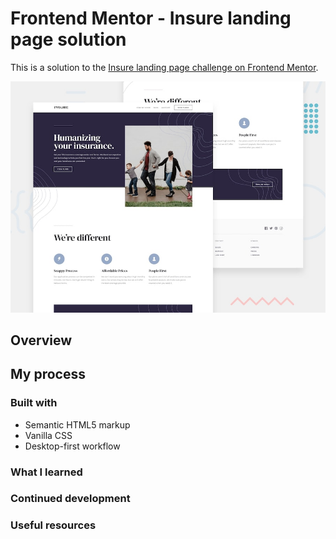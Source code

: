 # Frontend Mentor - Insure landing page solution

This is a solution to the [Insure landing page challenge on Frontend Mentor](https://www.frontendmentor.io/challenges/insure-landing-page-uTU68JV8).

![Design preview for the Insure landing page coding challenge](./design/desktop-preview.jpg)

## Overview

## My process

### Built with

- Semantic HTML5 markup
- Vanilla CSS
- Desktop-first workflow

### What I learned



### Continued development



### Useful resources


